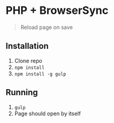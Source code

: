 # PHP + BrowserSync
> Reload page on save

## Installation

1. Clone repo
2. `npm install`
3. `npm install -g gulp`

## Running

1. `gulp`
2. Page should open by itself
